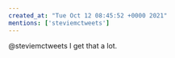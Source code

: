 ```yaml
---
created_at: "Tue Oct 12 08:45:52 +0000 2021"
mentions: ['steviemctweets']
---
```


@steviemctweets I get that a lot.